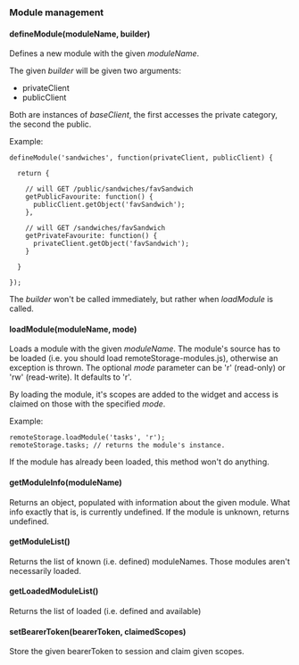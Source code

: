 ### Module management

#### defineModule(moduleName, builder)

Defines a new module with the given *moduleName*.

The given *builder* will be given two arguments:
* privateClient
* publicClient

Both are instances of *baseClient*, the first accesses the private category, the second the public.

Example:

    defineModule('sandwiches', function(privateClient, publicClient) {
    
      return {
      
        // will GET /public/sandwiches/favSandwich
        getPublicFavourite: function() {
          publicClient.getObject('favSandwich');
        },
        
        // will GET /sandwiches/favSandwich
        getPrivateFavourite: function() {
          privateClient.getObject('favSandwich');
        }
   
      }
    
    });
    
The *builder* won't be called immediately, but rather when *loadModule* is called.

#### loadModule(moduleName, mode)

Loads a module with the given *moduleName*. The module's source has to be loaded (i.e. you should load remoteStorage-modules.js), otherwise an exception is thrown.
The optional *mode* parameter can be 'r' (read-only) or 'rw' (read-write). It defaults to 'r'.

By loading the module, it's scopes are added to the widget and access is claimed on those with the specified *mode*.

Example:

    remoteStorage.loadModule('tasks', 'r');
    remoteStorage.tasks; // returns the module's instance.

If the module has already been loaded, this method won't do anything.

#### getModuleInfo(moduleName)

Returns an object, populated with information about the given module.
What info exactly that is, is currently undefined.
If the module is unknown, returns undefined.

#### getModuleList()

Returns the list of known (i.e. defined) moduleNames. Those modules aren't necessarily loaded.

#### getLoadedModuleList()

Returns the list of loaded (i.e. defined and available)

#### setBearerToken(bearerToken, claimedScopes)

Store the given bearerToken to session and claim given scopes.
